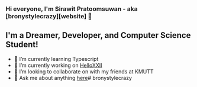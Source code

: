 ### Hi everyone, I'm Sirawit Pratoomsuwan - aka [bronystylecrazy][website] 👋

## I'm a Dreamer, Developer, and Computer Science Student!

- 🌱 I’m currently learning Typescript
- 🔭 I’m currently working on [HelloXXII](https://github.com/timelessco/renderless-components)
- 👯 I’m looking to collaborate on with my friends at KMUTT
- 💬 Ask me about anything [here](https://github.com/bronystylecrazy/bronystylecrazy/issues)# bronystylecrazy
